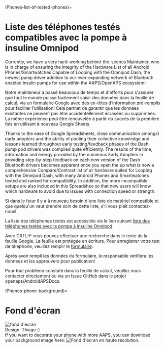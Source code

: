 (Phones-list-of-tested-phones)=

# Liste des téléphones testés compatibles avec la pompe à insuline Omnipod

Currently, we have a very hard-working behind-the-scenes Maintainer, who is in charge of ensuring the integrity of the Hardware List of all Android Phones/Smartwatches Capable of Looping with the Omnipod Dash; the newest pump driver addition to our ever-expanding network of Bluetooth enabled insulin pumps for use within the AAPS/OpenAPS ecosystem!

Notre mainteneur a passé beaucoup de temps et d'efforts pour s'assurer que tout le monde puisse facilement saisir des données dans la feuille de calcul; via un formulaire Google avec des en-têtes d’information pré-remplis pour faciliter l’utilisation! Cela permet de garantir que les données existantes ne peuvent pas être accidentellement écrasées ou supprimées. La même expérience peut être renouvelée à partir du succès de la première fois en utilisant à nouveau Google Sheets.

Thanks to the ease of Google Spreadsheets, close communication amongst early adopters and the ability of pooling their collective knowledge and lessons learned throughout early testing/feedback phases of the Dash pump pod drivers was compiled quite efficiently. The results of the time, information and energy provided by the numerous Early Adopters in providing step-by-step feedback on each new version of the Dash Bluetooth drivers becomes apparent once you open the up what is now a comprehensive Compare/Contrast list of all hardware suited for Looping with the Omnipod Dash, with many Android Phones and Smartwatches tested and ranked for compatibility. In addition, the more incompatible setups are also included in this Spreadshee so that new users will know which hardware to avoid due to issues with connection speed or strength.

Si dans le futur il y a à nouveau besoin d'une liste de matériel compatible et que quelqu'un veut prendre soin de cette liste, s'il vous plaît contactez-nous!

La liste des téléphones testés est accessible via le lien suivant [liste des téléphones testés avec la pompe à insuline Omnipod](https://docs.google.com/spreadsheets/d/1zO-Vf3wv0jji5Gflk6pe48oi348ApF5RvMcI6NG5TnY)

Avec CRTL-F vous pouvez effectuer une recherche dans le texte de la feuille Google. La feuille est protégée en écriture. Pour enregistrer votre test de téléphone, veuillez remplir le [formulaire](https://forms.gle/g7GbSkMCTfFrWKjSA).

Après avoir rempli les données du formulaire, le responsable vérifiera les données et les approuvera pour publication!

Pour tout problème constaté dans la feuille de calcul, veuillez nous contacter directement ou via un Issue GitHub dans le projet openaps/AndroidAPSDocs.

(Phones-phone-background)=

# Fond d'écran

![fond d'écran](../images/bg_phone_thump.jpg) </br> Design: Thiago :) </br> If you want to decorate your phone with more AAPS, you can download your background image here: ![Fond d'écran en haute résolution.](../images/bg_phone.jpg)